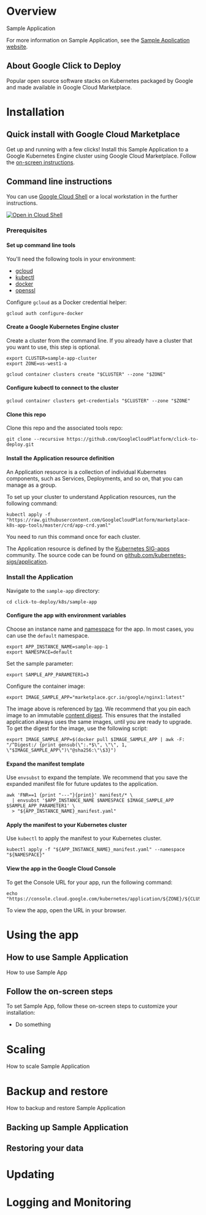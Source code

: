 # Overview

Sample Application

For more information on Sample Application, see the [Sample Application website](https://example.com/).

## About Google Click to Deploy

Popular open source software stacks on Kubernetes packaged by Google and made available in Google Cloud Marketplace.

# Installation

## Quick install with Google Cloud Marketplace

Get up and running with a few clicks! Install this Sample Application to a Google Kubernetes Engine cluster using Google Cloud Marketplace. Follow the
[on-screen instructions](https://console.cloud.google.com/marketplace/details/google/sample-app).

## Command line instructions

You can use [Google Cloud Shell](https://cloud.google.com/shell/) or a local workstation in the
further instructions.

[![Open in Cloud Shell](http://gstatic.com/cloudssh/images/open-btn.svg)](https://console.cloud.google.com/cloudshell/editor?cloudshell_git_repo=https://github.com/GoogleCloudPlatform/click-to-deploy&cloudshell_working_dir=k8s/sample-app)

### Prerequisites

#### Set up command line tools

You'll need the following tools in your environment:

- [gcloud](https://cloud.google.com/sdk/gcloud/)
- [kubectl](https://kubernetes.io/docs/tasks/tools/install-kubectl/)
- [docker](https://docs.docker.com/install/)
- [openssl](https://www.openssl.org/)

Configure `gcloud` as a Docker credential helper:

```shell
gcloud auth configure-docker
```

#### Create a Google Kubernetes Engine cluster

Create a cluster from the command line. If you already have a cluster that
you want to use, this step is optional.

```shell
export CLUSTER=sample-app-cluster
export ZONE=us-west1-a

gcloud container clusters create "$CLUSTER" --zone "$ZONE"
```

#### Configure kubectl to connect to the cluster

```shell
gcloud container clusters get-credentials "$CLUSTER" --zone "$ZONE"
```

#### Clone this repo

Clone this repo and the associated tools repo:

```shell
git clone --recursive https://github.com/GoogleCloudPlatform/click-to-deploy.git
```

#### Install the Application resource definition

An Application resource is a collection of individual Kubernetes components,
such as Services, Deployments, and so on, that you can manage as a group.

To set up your cluster to understand Application resources, run the following command:

```shell
kubectl apply -f "https://raw.githubusercontent.com/GoogleCloudPlatform/marketplace-k8s-app-tools/master/crd/app-crd.yaml"
```

You need to run this command once for each cluster.

The Application resource is defined by the
[Kubernetes SIG-apps](https://github.com/kubernetes/community/tree/master/sig-apps) community. The source code can be found on
[github.com/kubernetes-sigs/application](https://github.com/kubernetes-sigs/application).

### Install the Application

Navigate to the `sample-app` directory:

```shell
cd click-to-deploy/k8s/sample-app
```

#### Configure the app with environment variables

Choose an instance name and
[namespace](https://kubernetes.io/docs/concepts/overview/working-with-objects/namespaces/)
for the app. In most cases, you can use the `default` namespace.

```shell
export APP_INSTANCE_NAME=sample-app-1
export NAMESPACE=default
```

Set the sample parameter:

```shell
export SAMPLE_APP_PARAMETER1=3
```

Configure the container image:

```shell
export IMAGE_SAMPLE_APP="marketplace.gcr.io/google/nginx1:latest"
```

The image above is referenced by
[tag](https://docs.docker.com/engine/reference/commandline/tag). We recommend
that you pin each image to an immutable
[content digest](https://docs.docker.com/registry/spec/api/#content-digests).
This ensures that the installed application always uses the same images,
until you are ready to upgrade. To get the digest for the image, use the
following script:

```shell
export IMAGE_SAMPLE_APP=$(docker pull $IMAGE_SAMPLE_APP | awk -F: "/^Digest:/ {print gensub(\":.*$\", \"\", 1, \"$IMAGE_SAMPLE_APP\")\"@sha256:\"\$3}")
```

#### Expand the manifest template

Use `envsubst` to expand the template. We recommend that you save the
expanded manifest file for future updates to the application.

```shell
awk 'FNR==1 {print "---"}{print}' manifest/* \
  | envsubst '$APP_INSTANCE_NAME $NAMESPACE $IMAGE_SAMPLE_APP $SAMPLE_APP_PARAMETER1' \
  > "${APP_INSTANCE_NAME}_manifest.yaml"
```

#### Apply the manifest to your Kubernetes cluster

Use `kubectl` to apply the manifest to your Kubernetes cluster.

```shell
kubectl apply -f "${APP_INSTANCE_NAME}_manifest.yaml" --namespace "${NAMESPACE}"
```

#### View the app in the Google Cloud Console

To get the Console URL for your app, run the following command:

```shell
echo "https://console.cloud.google.com/kubernetes/application/${ZONE}/${CLUSTER}/${NAMESPACE}/${APP_INSTANCE_NAME}"
```

To view the app, open the URL in your browser.

# Using the app

## How to use Sample Application

How to use Sample App

## Follow the on-screen steps

To set Sample App, follow these on-screen steps to customize your installation:

* Do something

# Scaling

How to scale Sample Application

# Backup and restore

How to backup and restore Sample Application

## Backing up Sample Application

## Restoring your data

# Updating 

# Logging and Monitoring

